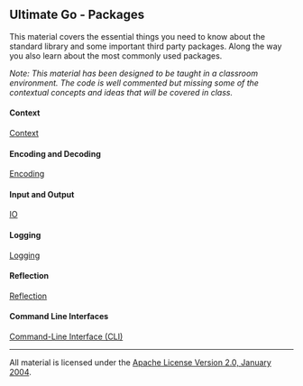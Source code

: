 ## Ultimate Go - Packages
This material covers the essential things you need to know about the standard library and some important third party packages. Along the way you also learn about the most commonly used packages.

*Note: This material has been designed to be taught in a classroom environment. The code is well commented but missing some of the contextual concepts and ideas that will be covered in class.*

#### Context
[Context](../../../go/packages/context/README.md)

#### Encoding and Decoding
[Encoding](../../../go/packages/encoding/README.md)

#### Input and Output
[IO](../../../go/packages/io/README.md)

#### Logging
[Logging](../../../go/packages/logging/README.md)

#### Reflection
[Reflection](../../../go/packages/reflection/README.md)

#### Command Line Interfaces
[Command-Line Interface (CLI)](../../../go/cli/README.md)
___
All material is licensed under the [Apache License Version 2.0, January 2004](http://www.apache.org/licenses/LICENSE-2.0).
